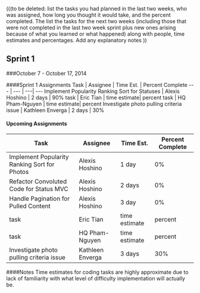 (((to be deleted: list the tasks you had planned in the last two weeks, who was assigned, how long you thought it would take, and the percent completed.  The list the tasks for the next two weeks (including those that were not completed in the last two week sprint plus new ones arising because of what you learned or what happened) along with people, time estimates and percentages.   Add any explanatory notes ))

## Sprint 1
###October 7 - October 17, 2014

####Sprint 1 Assignments
Task | Assignee | Time Est. | Percent Complete
---   | ---   | ---| ---
Implement Popularity Ranking Sort for Statuses | Alexis Hoshino | 2 days | 90%
task | Eric Tian | time estimate| percent
task | HQ Pham-Nguyen | time estimate| percent
Investigate photo pulling criteria issue | Kathleen Enverga | 2 days | 30%

#### Upcoming Assignments
Task | Assignee | Time Est. | Percent Complete
---   | ---   | ---| ---
Implement Popularity Ranking Sort for Photos | Alexis Hoshino | 1 day | 0%
Refactor Convoluted Code for Status MVC | Alexis Hoshino | 2 days | 0%
Handle Pagination for Pulled Content | Alexis Hoshino | 3 day | 0%
task | Eric Tian | time estimate| percent
task | HQ Pham-Nguyen | time estimate| percent
Investigate photo pulling criteria issue | Kathleen Enverga | 3 days | 30%

####Notes
Time estimates for coding tasks are highly approximate due to lack of familiarity with what level of difficulty implementation will actually be.
